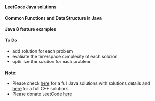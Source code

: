 <html lang="en">
<head>
<meta http-equiv="Content-Type" content="text/html; charset=UTF-8">
<link rel="stylesheet" href="http://bootswatch.com/readable/bootstrap.css" media="screen">
<link rel="stylesheet" href="http://bootswatch.com/assets/css/bootswatch.min.css">
<link ref="stylesheet" href="http://tulip.rnet.missouri.edu/profunc/index.php/media/css/jquery.dataTables.css">

<link rel="stylesheet" type="text/css" href="http://tulip.rnet.missouri.edu/profunc/assets/media/css/jquery.dataTables.css">
<script type="text/javascript" language="javascript" src="http://tulip.rnet.missouri.edu/profunc/assets/media/js/jquery.js"></script>
<script type="text/javascript" language="javascript" src="https://cdn.datatables.net/1.10.4/js/jquery.dataTables.min.js"></script>
  
<script type="text/javascript" language="javascript" class="init">
  $(document).ready(function() {
    $('#example').dataTable({
      "order": [[ 0, "desc" ]]
    });

  } );
</script>
</head>
<body>

  <h4>LeetCode Java solutions</h4>
  <h4>Common Functions and Data Structure in Java</h4>
  <h4>Java 8 feature examples</h4>

  <h4>To Do</h4>
  <ul>
    <li>add solution for each problem</li>
    <li>evaluate the time/space complexity of each solution</li>
    <li>optimize the solution for each problem</li>
  </ul>

  <h4>Note:</h4>
  <ul>
    <li>Please check <a href="http://leetcode.tgic.me/">here</a> for a full Java solutions with solutions details and <a href="https://github.com/haoel/leetcode">here</a> for a full C++ solutions</li>
    <li>Please donate LeetCode <a href="https://leetcode.com/donate/">here</a></li>
  </ul>

</body>
</html>